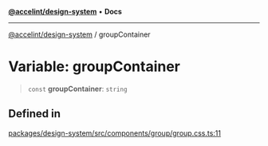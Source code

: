 [**@accelint/design-system**](../README.md) • **Docs**

***

[@accelint/design-system](../README.md) / groupContainer

# Variable: groupContainer

> `const` **groupContainer**: `string`

## Defined in

[packages/design-system/src/components/group/group.css.ts:11](https://github.com/gohypergiant/standard-toolkit/blob/258694cea8ed8bbd956b3cf5da47c2c9debcf127/packages/design-system/src/components/group/group.css.ts#L11)
